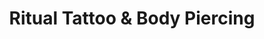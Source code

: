 ---
title: "Ritual Tattoo & Body Piercing"
url: /lince/ritual-tattoo-y-body-piercing/
shop: tatuaje
---